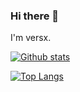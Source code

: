 ### Hi there 👋

I'm versx.

[![Github stats](https://github-readme-stats.vercel.app/api?username=versx)](https://github.com/anuraghazra/github-readme-stats)

[![Top Langs](https://github-readme-stats.vercel.app/api/top-langs/?username=versx&layout=compact)](https://github.com/anuraghazra/github-readme-stats)

<!--
**versx/versx** is a ✨ _special_ ✨ repository because its `README.md` (this file) appears on your GitHub profile.

Here are some ideas to get you started:

- 🔭 I’m currently working on ...
- 🌱 I’m currently learning ...
- 👯 I’m looking to collaborate on ...
- 🤔 I’m looking for help with ...
- 💬 Ask me about ...
- 📫 How to reach me: ...
- 😄 Pronouns: ...
- ⚡ Fun fact: ...
-->
